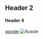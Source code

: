 ## Header 2
#### Header 4
[google](https://www.google.com/)
![Aussie](https://s3.amazonaws.com/cdn-origin-etr.akc.org/wp-content/uploads/2017/11/03172411/Australian-Shepherd-Care1.jpg)

